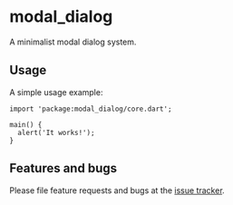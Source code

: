 # modal_dialog

A minimalist modal dialog system.

## Usage

A simple usage example:

    import 'package:modal_dialog/core.dart';

    main() {
      alert('It works!');
    }

## Features and bugs

Please file feature requests and bugs at the [issue tracker][tracker].

[tracker]: http://example.com/issues/replaceme

